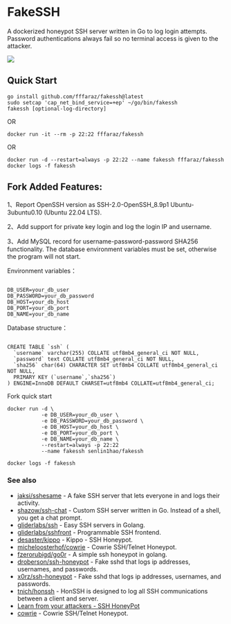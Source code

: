 # FakeSSH

A dockerized honeypot SSH server written in Go to log login attempts.
Password authentications always fail so no terminal access is given to the attacker.

[![](http://dockeri.co/image/fffaraz/fakessh)](https://hub.docker.com/r/fffaraz/fakessh)

## Quick Start

```
go install github.com/fffaraz/fakessh@latest
sudo setcap 'cap_net_bind_service=+ep' ~/go/bin/fakessh
fakessh [optional-log-directory]
```

OR

```
docker run -it --rm -p 22:22 fffaraz/fakessh
```

OR

```
docker run -d --restart=always -p 22:22 --name fakessh fffaraz/fakessh
docker logs -f fakessh
```

## Fork Added Features:

1、Report OpenSSH version as SSH-2.0-OpenSSH_8.9p1 Ubuntu-3ubuntu0.10 (Ubuntu 22.04 LTS).

2、Add support for private key login and log the login IP and username.

3、Add MySQL record for username-password-password SHA256 functionality. The database environment variables must be set, otherwise the program will not start.

Environment variables：
```

DB_USER=your_db_user
DB_PASSWORD=your_db_password
DB_HOST=your_db_host
DB_PORT=your_db_port
DB_NAME=your_db_name

```

Database structure：
```

CREATE TABLE `ssh` (
  `username` varchar(255) COLLATE utf8mb4_general_ci NOT NULL,
  `password` text COLLATE utf8mb4_general_ci NOT NULL,
  `sha256` char(64) CHARACTER SET utf8mb4 COLLATE utf8mb4_general_ci NOT NULL,
  PRIMARY KEY (`username`,`sha256`)
) ENGINE=InnoDB DEFAULT CHARSET=utf8mb4 COLLATE=utf8mb4_general_ci;

```

Fork quick start
```
docker run -d \
           -e DB_USER=your_db_user \
           -e DB_PASSWORD=your_db_password \
           -e DB_HOST=your_db_host \
           -e DB_PORT=your_db_port \
           -e DB_NAME=your_db_name \
           --restart=always -p 22:22
           --name fakessh senlin1hao/fakessh

docker logs -f fakessh
```

### See also

* [jaksi/sshesame](https://github.com/jaksi/sshesame) - A fake SSH server that lets everyone in and logs their activity.
* [shazow/ssh-chat](https://github.com/shazow/ssh-chat) - Custom SSH server written in Go. Instead of a shell, you get a chat prompt.
* [gliderlabs/ssh](https://github.com/gliderlabs/ssh) - Easy SSH servers in Golang.
* [gliderlabs/sshfront](https://github.com/gliderlabs/sshfront) - Programmable SSH frontend.
* [desaster/kippo](https://github.com/desaster/kippo) - Kippo - SSH Honeypot.
* [micheloosterhof/cowrie](https://github.com/micheloosterhof/cowrie) - Cowrie SSH/Telnet Honeypot.
* [fzerorubigd/go0r](https://github.com/fzerorubigd/go0r) - A simple ssh honeypot in golang.
* [droberson/ssh-honeypot](https://github.com/droberson/ssh-honeypot) - Fake sshd that logs ip addresses, usernames, and passwords.
* [x0rz/ssh-honeypot](https://github.com/x0rz/ssh-honeypot) - Fake sshd that logs ip addresses, usernames, and passwords.
* [tnich/honssh](https://github.com/tnich/honssh) - HonSSH is designed to log all SSH communications between a client and server.
* [Learn from your attackers - SSH HoneyPot](https://www.robertputt.co.uk/learn-from-your-attackers-ssh-honeypot.html)
* [cowrie](https://github.com/cowrie/cowrie) - Cowrie SSH/Telnet Honeypot.

